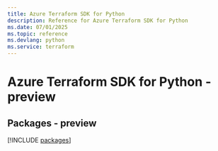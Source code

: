 ```yaml
---
title: Azure Terraform SDK for Python
description: Reference for Azure Terraform SDK for Python
ms.date: 07/01/2025
ms.topic: reference
ms.devlang: python
ms.service: terraform
---
```

# Azure Terraform SDK for Python - preview
## Packages - preview
[!INCLUDE [packages](terraform-index.md)]
